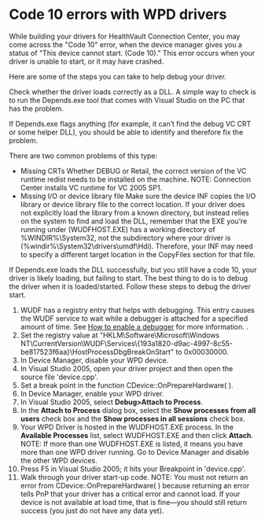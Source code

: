 Code 10 errors with WPD drivers
===============================

While building your drivers for HealthVault Connection Center, you may come across the "Code 10" error, when the device manager gives you a status of "This device cannot start. (Code 10)." This error occurs when your driver is unable to start, or it may have crashed.

Here are some of the steps you can take to help debug your driver.

Check whether the driver loads correctly as a DLL. A simple way to check is to run the Depends.exe tool that comes with Visual Studio on the PC that has the problem.

If Depends.exe flags anything (for example, it can’t find the debug VC CRT or some helper DLL), you should be able to identify and therefore fix the problem.

There are two common problems of this type:

-   Missing CRTs
    Whether DEBUG or Retail, the correct version of the VC runtime redist needs to be installed on the machine.
    NOTE: Connection Center installs VC runtime for VC 2005 SP1.
-   Missing I/O or device library file
    Make sure the device INF copies the I/O library or device library file to the correct location. If your driver does not explicitly load the library from a known directory, but instead relies on the system to find and load the DLL, remember that the EXE you’re running under (WUDFHOST.EXE) has a working directory of %WINDIR%\\System32, not the subdirectory where your driver is (%windir%\\System32\\drivers\\umdf\\Hdi). Therefore, your INF may need to specify a different target location in the CopyFiles section for that file.

If Depends.exe loads the DLL successfully, but you still have a code 10, your driver is likely loading, but failing to start. The best thing to do is to debug the driver when it is loaded/started. Follow these steps to debug the driver start.

1.  WUDF has a registry entry that helps with debugging. This entry causes the WUDF service to wait while a debugger is attached for a specified amount of time. See [How to enable a debugger](https://msdn.microsoft.com/en-us/library/ff554716.aspx) for more information. .
2.  Set the registry value at "HKLM\\Software\\Microsoft\\Windows NT\\CurrentVersion\\WUDF\\Services\\{193a1820-d9ac-4997-8c55-be817523f6aa}\\HostProcessDbgBreakOnStart" to 0x00030000.
3.  In Device Manager, disable your WPD device.
4.  In Visual Studio 2005, open your driver project and then open the source file 'device.cpp'.
5.  Set a break point in the function CDevice::OnPrepareHardware( ).
6.  In Device Manager, enable your WPD driver.
7.  In Visual Studio 2005, select **Debug&gt;Attach to Process**.
8.  In the **Attach to Process** dialog box, select the **Show processes from all users** check box and the **Show processes in all sessions** check box.
9.  Your WPD Driver is hosted in the WUDFHOST.EXE process. In the **Available Processes** list, select WUDFHOST.EXE and then click **Attach**.
    NOTE: If more than one WUDFHOST.EXE is listed, it means you have more than one WPD driver running. Go to Device Manager and disable the other WPD devices.
10. Press F5 in Visual Studio 2005; it hits your Breakpoint in 'device.cpp'.
11. Walk through your driver start-up code.
    NOTE: You must not return an error from CDevice::OnPrepareHardware( ) because returning an error tells PnP that your driver has a critical error and cannot load. If your device is not available at load time, that is fine—you should still return success (you just do not have any data yet).
